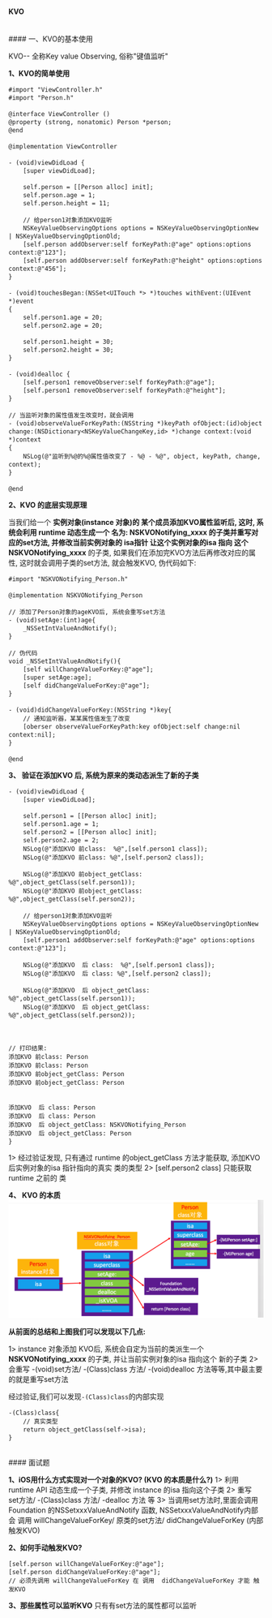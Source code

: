 #### KVO

<br>
#### 一、KVO的基本使用


KVO-- 全称Key value Observing, 俗称"键值监听"

**1、KVO的简单使用**
```
#import "ViewController.h"
#import "Person.h"

@interface ViewController ()
@property (strong, nonatomic) Person *person;
@end

@implementation ViewController

- (void)viewDidLoad {
    [super viewDidLoad];
    
    self.person = [[Person alloc] init];
    self.person.age = 1;
    self.person.height = 11;
    
    // 给person1对象添加KVO监听
    NSKeyValueObservingOptions options = NSKeyValueObservingOptionNew | NSKeyValueObservingOptionOld;
    [self.person addObserver:self forKeyPath:@"age" options:options context:@"123"];
    [self.person addObserver:self forKeyPath:@"height" options:options context:@"456"];
}

- (void)touchesBegan:(NSSet<UITouch *> *)touches withEvent:(UIEvent *)event
{
    self.person1.age = 20;
    self.person2.age = 20;
    
    self.person1.height = 30;
    self.person2.height = 30;
}

- (void)dealloc {
    [self.person1 removeObserver:self forKeyPath:@"age"];
    [self.person1 removeObserver:self forKeyPath:@"height"];
}

// 当监听对象的属性值发生改变时，就会调用
- (void)observeValueForKeyPath:(NSString *)keyPath ofObject:(id)object change:(NSDictionary<NSKeyValueChangeKey,id> *)change context:(void *)context
{
    NSLog(@"监听到%@的%@属性值改变了 - %@ - %@", object, keyPath, change, context);
}

@end
```


**2、KVO 的底层实现原理**

当我们给一个 **实例对象(instance 对象)**的 某个成员添加KVO属性监听后, 这时, 系统会利用 **runtime** 动态生成一个 名为: **NSKVONotifying_xxxx** 的子类并重写对应的set方法, 并修改当前实例对象的 **isa指针** 让这个实例对象的isa 指向 这个**NSKVONotifying_xxxx** 的子类, 如果我们在添加完KVO方法后再修改对应的属性, 这时就会调用子类的set方法, 就会触发KVO, 伪代码如下:
```
#import "NSKVONotifying_Person.h"

@implementation NSKVONotifying_Person

// 添加了Person对象的ageKVO后, 系统会重写set方法
- (void)setAge:(int)age{
    _NSSetIntValueAndNotify();
}

// 伪代码
void _NSSetIntValueAndNotify(){
    [self willChangeValueForKey:@"age"];
    [super setAge:age];
    [self didChangeValueForKey:@"age"];
}

- (void)didChangeValueForKey:(NSString *)key{
    // 通知监听器，某某属性值发生了改变
    [oberser observeValueForKeyPath:key ofObject:self change:nil context:nil];
}

@end
```


**3、 验证在添加KVO 后, 系统为原来的类动态派生了新的子类**
```
- (void)viewDidLoad {
    [super viewDidLoad];
    
    self.person1 = [[Person alloc] init];
    self.person1.age = 1;
    self.person2 = [[Person alloc] init];
    self.person2.age = 2;
    NSLog(@"添加KVO 前class:  %@",[self.person1 class]);
    NSLog(@"添加KVO 前class: %@",[self.person2 class]);
    
    NSLog(@"添加KVO 前object_getClass: %@",object_getClass(self.person1));
    NSLog(@"添加KVO 前object_getClass: %@",object_getClass(self.person2));
    
    // 给person1对象添加KVO监听
    NSKeyValueObservingOptions options = NSKeyValueObservingOptionNew | NSKeyValueObservingOptionOld;
    [self.person1 addObserver:self forKeyPath:@"age" options:options context:@"123"];
    
    NSLog(@"添加KVO  后 class:  %@",[self.person1 class]);
    NSLog(@"添加KVO  后 class: %@",[self.person2 class]);
    
    NSLog(@"添加KVO  后 object_getClass: %@",object_getClass(self.person1));
    NSLog(@"添加KVO  后 object_getClass: %@",object_getClass(self.person2));
    
    
    
// 打印结果:
添加KVO 前class: Person
添加KVO 前class: Person
添加KVO 前object_getClass: Person
添加KVO 前object_getClass: Person


添加KVO  后 class: Person
添加KVO  后 class: Person
添加KVO  后 object_getClass: NSKVONotifying_Person
添加KVO  后 object_getClass: Person
}
``` 
1> 经过验证发现, 只有通过 runtime 的object_getClass 方法才能获取, 添加KVO后实例对象的isa 指针指向的真实 类的类型
2> [self.person2 class] 只能获取 runtime 之前的 类

**4、 KVO 的本质**
![](/assets/Snip20190106_1.png)

**从前面的总结和上图我们可以发现以下几点:**

1> instance 对象添加 KVO后, 系统会自定为当前的类派生一个 **NSKVONotifying_xxxx** 的子类, 并让当前实例对象的isa 指向这个 新的子类
2> 会重写 -(void)set方法/ -(Class)class 方法/  -(void)dealloc 方法等等,其中最主要的就是重写set方法


经过验证,我们可以发现`-(Class)class`的内部实现
```
-(Class)class{
    // 真实类型
    return object_getClass(self->isa);
}
```


<br>
#### 面试题

**1、iOS用什么方式实现对一个对象的KVO? (KVO 的本质是什么?)**
1> 利用runtime API 动态生成一个子类, 并修改 instance 的isa 指向这个子类
2> 重写 set方法/ -(Class)class 方法/ -dealloc 方法 等
3> 当调用set方法时,里面会调用Foundation 的NSSetxxxValueAndNotify 函数, NSSetxxxValueAndNotify内部会 调用 willChangeValueForKey/ 原类的set方法/ didChangeValueForKey (内部触发KVO)

**2、如何手动触发KVO?**

```
[self.person willChangeValueForKey:@"age"];
[self.person didChangeValueForKey:@"age"];
// 必须先调用 willChangeValueForKey 在 调用  didChangeValueForKey 才能 触发KVO 
```


**3、那些属性可以监听KVO**
只有有set方法的属性都可以监听